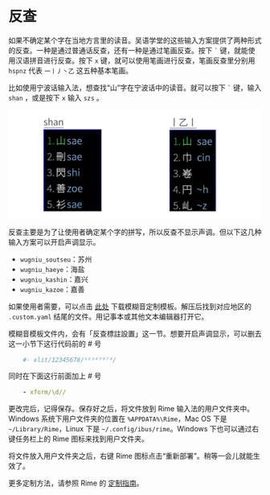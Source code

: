 # 反查

如果不确定某个字在当地方言里的读音。吴语学堂的这些输入方案提供了两种形式的反查。一种是通过普通话反查，还有一种是通过笔画反查。按下 `` ` `` 键，就能使用汉语拼音进行反查。按下 `x` 键，就可以使用笔画进行反查，笔画反查里分别用 `hspnz` 代表 `一丨丿丶乙` 这五种基本笔画。

比如使用宁波话输入法，想查找“山”字在宁波话中的读音。就可以按下 `` ` `` 键，输入 `shan` ，或是按下 `x` 输入 `szs` 。

![反查](反查.assets/反查.png)

反查主要是为了让使用者确定某个字的拼写，所以反查不显示声调。但以下这几种输入方案可以开启声调显示。

- `wugniu_soutseu`：苏州
- `wugniu_haeye`：海盐
- `wugniu_kashin`：嘉兴
- `wugniu_kazoe`：嘉善

如果使用者需要，可以点击 [此处](https://github.com/NGLI/rime-custom/archive/master.zip) 下载模糊音定制模板。解压后找到对应地区的 `.custom.yaml` 结尾的文件。用记事本或其他文本编辑器打开它。

模糊音模板文件内，会有「反查標註設置」这一节。想要开启声调显示，可以删去这一小节下这行代码前的 # 号
````yaml
    #- xlit/12345678/¹²³⁴⁵⁶⁷⁸/
````
同时在下面这行前面加上 # 号
````yaml
    - xform/\d//
````
更改完后，记得保存。保存好之后，将文件放到 Rime 输入法的用户文件夹中。Windows 系统下用户文件夹的位置在 `%APPDATA%\Rime`，Mac OS 下是 `~/Library/Rime`，Linux 下是 `~/.config/ibus/rime`。Windows 下也可以通过右键任务栏上的 Rime 图标来找到用户文件夹。

将文件放入用户文件夹之后，右键 Rime 图标点击“重新部署”。稍等一会儿就能生效了。

更多定制方法，请参照 Rime 的 [定制指南](https://github.com/rime/home/wiki/CustomizationGuide#定製指南)。
